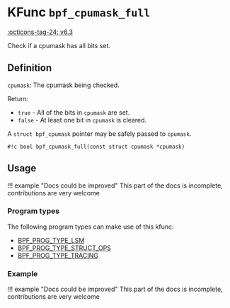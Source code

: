 # KFunc `bpf_cpumask_full`

<!-- [FEATURE_TAG](bpf_cpumask_full) -->
[:octicons-tag-24: v6.3](https://github.com/torvalds/linux/commit/516f4d3397c9e90f4da04f59986c856016269aa1)
<!-- [/FEATURE_TAG] -->

Check if a cpumask has all bits set.

## Definition

`cpumask`: The cpumask being checked.

Return:
* `true`   - All of the bits in `cpumask` are set.
* `false`  - At least one bit in `cpumask` is cleared.

A `struct bpf_cpumask` pointer may be safely passed to `cpumask`.

<!-- [KFUNC_DEF] -->
`#!c bool bpf_cpumask_full(const struct cpumask *cpumask)`
<!-- [/KFUNC_DEF] -->

## Usage

!!! example "Docs could be improved"
    This part of the docs is incomplete, contributions are very welcome

### Program types

The following program types can make use of this kfunc:

<!-- [KFUNC_PROG_REF] -->
- [BPF_PROG_TYPE_LSM](../program-type/BPF_PROG_TYPE_LSM.md)
- [BPF_PROG_TYPE_STRUCT_OPS](../program-type/BPF_PROG_TYPE_STRUCT_OPS.md)
- [BPF_PROG_TYPE_TRACING](../program-type/BPF_PROG_TYPE_TRACING.md)
<!-- [/KFUNC_PROG_REF] -->

### Example

!!! example "Docs could be improved"
    This part of the docs is incomplete, contributions are very welcome


